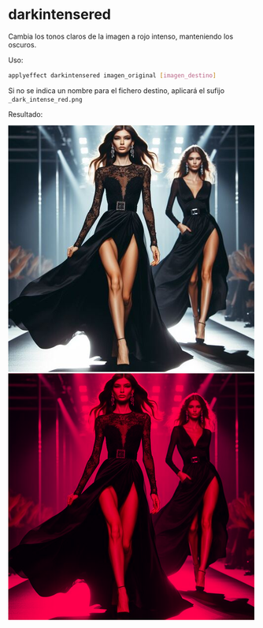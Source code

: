 # darkintensered

Cambia los tonos claros de la imagen a rojo intenso, manteniendo los oscuros.

Uso:

``` sh
applyeffect darkintensered imagen_original [imagen_destino]
```

Si no se indica un nombre para el fichero destino, aplicará el sufijo `_dark_intense_red.png`

Resultado:

![imagen original](../../images/image.jpg)
![darkintensered](../../images/image_dark_intense_red.png)
